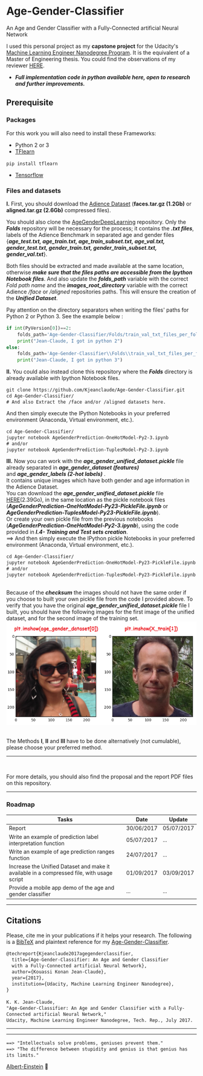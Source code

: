 # Age-Gender-Classifier
An Age and Gender Classifier with a Fully-Connected artificial Neural Network

I used this personal project as my **capstone project** for the Udacity's [Machine Learning Engineer Nanodegree Program](https://www.udacity.com/course/machine-learning-engineer-nanodegree--nd009). It is the equivalent of a Master of Engineering thesis. 
You could find the observations of my reviewer [HERE](https://github.com/Kjeanclaude/Age-Gender-Classifier/blob/master/Observations_of_my_reviewer.pdf).

- ***Full implementation code in python available here, open to research and further improvements.***


## Prerequisite

### Packages
For this work you will also need to install these Frameworks:
- Python 2 or 3
- [TFlearn](http://tflearn.org/installation/)

``
pip install tflearn
``

-	[Tensorflow](https://www.tensorflow.org/install/)

### Files and datasets
**I.** First, you should download the [Adience Dataset](http://www.openu.ac.il/home/hassner/Adience/data.html) (**faces.tar.gz (1.2Gb)** or **aligned.tar.gz (2.6Gb)** compressed files). 

You should also clone the [AgeGenderDeepLearning](https://github.com/GilLevi/AgeGenderDeepLearning) repository. Only the ***Folds*** repository will be necessary for the process; it contains the ***.txt files***, labels of the Adience Benchmark in separated age and gender files {***age_test.txt, age_train.txt, age_train_subset.txt, age_val.txt, gender_test.txt, gender_train.txt, gender_train_subset.txt, gender_val.txt***}.

Both files should be extracted and made available at the same location, otherwise ***make sure that the files paths are accessible from the Ipython Notebook files***. And also update the ***folds_path*** variable with the correct *Fold path name* and the ***images_root_directory*** variable with the correct Adience */face* or */aligned* repositories paths. This will ensure the creation of the ***Unified Dataset***.

Pay attention on the directory separators when writing the files' paths for Python 2 or Python 3. See the example below :

```python
if int(PyVersion[0])==2:
    folds_path='Age-Gender-Classifier/Folds/train_val_txt_files_per_fold' 
    print("Jean-Claude, I got in python 2")
else:
    folds_path='Age-Gender-Classifier\\Folds\\train_val_txt_files_per_fold'
    print("Jean-Claude, I got in python 3")
```

**II.** You could also instead clone this repository where the ***Folds*** directory is already available with Ipython Notebook files.

```
git clone https://github.com/Kjeanclaude/Age-Gender-Classifier.git
cd Age-Gender-Classifier/
# And also Extract the /face and/or /aligned datasets here.
```

And then simply execute the IPython Notebooks in your preferred environment (Anaconda, Virtual environment, etc.).

```ipython
cd Age-Gender-Classifier/
jupyter notebook AgeGenderPrediction-OneHotModel-Py2-3.ipynb
# and/or
jupyter notebook AgeGenderPrediction-TuplesModel-Py2-3.ipynb
```

**III.** Now you can work with the ***age_gender_unified_dataset.pickle*** file already separated in ***age_gender_dataset (features)*** <br/>and ***age_gender_labels (2-hot labels)*** . 
<br/>It contains unique images which have both gender and age information in the Adience Dataset.
<br/>You can download the ***age_gender_unified_dataset.pickle*** file [HERE](https://drive.google.com/open?id=0B5GQQIZDsDCcaXl1dGVpZmtSSHM)(2.39Go), in the same location as the pickle notebook files (***AgeGenderPrediction-OneHotModel-Py23-PickleFile.ipynb*** or ***AgeGenderPrediction-TuplesModel-Py23-PickleFile.ipynb***).
<br/>Or create your own pickle file from the previous notebooks (***AgeGenderPrediction-OneHotModel-Py2-3.ipynb***), using the code provided in ***I.4- Training and Test sets creation***.
<br/>==> And then simply execute the IPython pickle Notebooks in your preferred environment (Anaconda, Virtual environment, etc.).
```ipython
cd Age-Gender-Classifier/
jupyter notebook AgeGenderPrediction-OneHotModel-Py23-PickleFile.ipynb
# and/or
jupyter notebook AgeGenderPrediction-TuplesModel-Py23-PickleFile.ipynb
```
<br/>Because of the ***checksum*** the images should not have the same order if you choose to built your own pickle file from the code I provided above. To verify that you have the original ***age_gender_unified_dataset.pickle*** file I built, you should have the following images for the first image of the unified dataset, and for the second image of the training set.
<br/>![alt tag](https://github.com/Kjeanclaude/Age-Gender-Classifier/blob/master/Sample_From_The_Unified_Dataset_Pickle.png)


<br/>The Methods **I**, **II** and **III** have to be done alternatively (not cumulable), please choose your preferred method.

---
<br/>

For more details, you should also find the proposal and the report PDF files on this repository.

---
### Roadmap

| Tasks | Date | Update |
| --- | --- | --- |
| Report | 30/06/2017 | 05/07/2017 |
| Write an example of prediction label interpretation function | 05/07/2017 | ... |
| Write an example of age prediction ranges function | 24/07/2017 | ... |
| Increase the Unified Dataset and make it available in a compressed file, with usage script | 01/09/2017 | 03/09/2017 |
| Provide a mobile app demo of the age and gender classifier | ... | ... |

---
## Citations

Please, cite me in your publications if it helps your research.
The following is a [BibTeX](http://www.bibtex.org/) and plaintext reference for my
[Age-Gender-Classifier](https://github.com/Kjeanclaude/Age-Gender-Classifier/blob/master/report.pdf).

```
@techreport{Kjeanclaude2017agegenderclassifier,
  title={Age-Gender-Classifier: An Age and Gender Classifier 
  with a Fully-Connected artificial Neural Network},
  author={Kouassi Konan Jean-Claude},
  year={2017},
  institution={Udacity, Machine Learning Engineer Nanodegree},
}

K. K. Jean-Claude,
"Age-Gender-Classifier: An Age and Gender Classifier with a Fully-Connected artificial Neural Network,"
Udacity, Machine Learning Engineer Nanodegree, Tech. Rep., July 2017.
```
---
---
```
==> "Intellectuals solve problems, geniuses prevent them."
==> "The difference between stupidity and genius is that genius has its limits." 
```
[Albert-Einstein](http://www.movemequotes.com/top-21-albert-einstein-quotes/) :angel:
